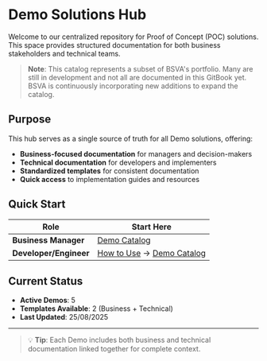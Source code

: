 # Demo Solutions Hub

Welcome to our centralized repository for Proof of Concept (POC) solutions. This space provides structured documentation for both business stakeholders and technical teams.

> **Note**: This catalog represents a subset of BSVA's  portfolio. Many are still in development and not all are documented in this GitBook yet. BSVA is continuously incorporating new additions to expand the catalog.

## Purpose

This hub serves as a single source of truth for all Demo solutions, offering:
- **Business-focused documentation** for managers and decision-makers
- **Technical documentation** for developers and implementers
- **Standardized templates** for consistent documentation
- **Quick access** to implementation guides and resources

## Quick Start

| Role | Start Here |
|------|------------|
| **Business Manager** | [Demo Catalog](demo-catalog/README.md) |
| **Developer/Engineer** | [How to Use](getting-started/README.md) → [Demo Catalog](demo-catalog/README.md) |


## Current Status

- **Active Demos**: 5
- **Templates Available**: 2 (Business + Technical)
- **Last Updated**: 25/08/2025

---

> 💡 **Tip**: Each Demo includes both business and technical documentation linked together for complete context.
